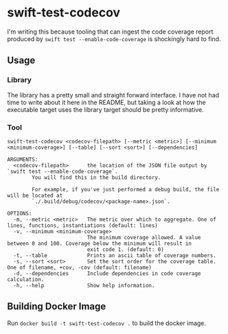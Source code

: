 # swift-test-codecov

I'm writing this because tooling that can ingest the code coverage report produced by `swift test --enable-code-coverage` is shockingly hard to find.

## Usage

### Library

The library has a pretty small and straight forward interface. I have not had time to write about it here in the README, but taking a look at how the executable target uses the library target should be pretty informative.

### Tool

```
swift-test-codecov <codecov-filepath> [--metric <metric>] [--minimum <minimum-coverage>] [--table] [--sort <sort>] [--dependencies]

ARGUMENTS:
  <codecov-filepath>      the location of the JSON file output by `swift test --enable-code-coverage`. 
        You will find this in the build directory.

        For example, if you've just performed a debug build, the file will be located at
        `./.build/debug/codecov/<package-name>.json`.

OPTIONS:
  -m, --metric <metric>   The metric over which to aggregate. One of lines, functions, instantiations (default: lines)
  -v, --minimum <minimum-coverage>
                          The minimum coverage allowed. A value between 0 and 100. Coverage below the minimum will result in
                          exit code 1. (default: 0)
  -t, --table             Prints an ascii table of coverage numbers. 
  -s, --sort <sort>       Set the sort order for the coverage table. One of filename, +cov, -cov (default: filename)
  -d, --dependencies      Include dependencies in code coverage calculation. 
  -h, --help              Show help information.
```

## Building Docker Image
Run `docker build -t swift-test-codecov .` to build the docker image.

